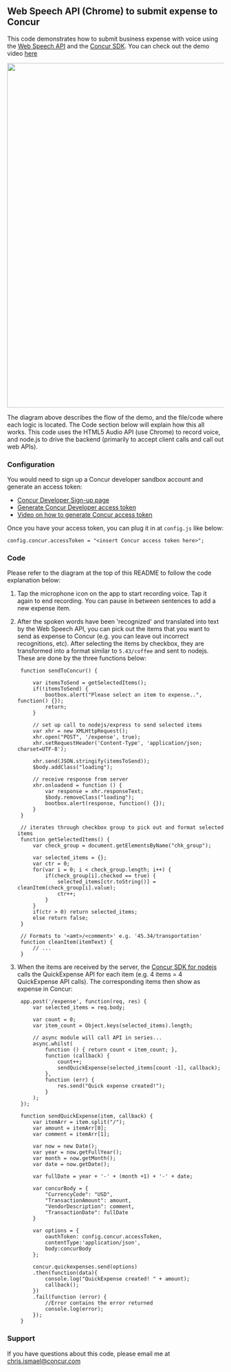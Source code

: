 ## Web Speech API (Chrome) to submit expense to Concur
This code demonstrates how to submit business expense with voice using the [Web Speech API](http://dvcs.w3.org/hg/speech-api/raw-file/tip/speechapi.html)  and the [Concur SDK](https://github.com/concur/concur-platform-sdk-js).  You can check out the demo video [here](https://www.youtube.com/watch?v=JqKmmPj6dRk)

<img src="https://jfqcza.bn1301.livefilestore.com/y2pL04qUEGxVy3xvmjgX8oGUfJxAaRQ3-onuryF7N7vxZehbsmE4_T9IEe7FqKlkEAnPBG6V4iT_FspUcKfaWGPXuPmbvtyo0S_XzRGh1z4eEdR_aX-5GbyqL34WYx8VoVQ/ConcurWebSpeechDiagram.PNG?psid=1" width="800px" />

The diagram above describes the flow of the demo, and the file/code where each logic is located.  The Code section below will explain how this all works. This code uses the HTML5 Audio API (use Chrome) to record voice, and node.js to drive the backend (primarily to accept client calls and call out web APIs). 

### Configuration
You would need to sign up a Concur developer sandbox account and generate an access token:

- [Concur Developer Sign-up page](https://developer.concur.com/register)
- [Generate Concur Developer access token](https://developer.concur.com/oauth-20/native-flow)
- [Video on how to generate Concur access token](https://www.youtube.com/watch?v=Cy2rPV_I03w)

Once you have your access token, you can plug it in at `config.js` like below:

    config.concur.accessToken = "<insert Concur access token here>";

### Code
Please refer to the diagram at the top of this README to follow the code explanation below:

1. Tap the microphone icon on the app to start recording voice. Tap it again to end recording.  You can pause in between sentences to add a new expense item.
2. After the spoken words have been 'recognized' and translated into text by the Web Speech API, you can pick out the items that you want to send as expense to Concur (e.g. you can leave out incorrect recognitions, etc).  After selecting the items by checkbox, they are transformed into a format similar to `5.43/coffee` and sent to nodejs.  These are done by the three functions below:
             
		function sendToConcur() {

			var itemsToSend = getSelectedItems();
			if(!itemsToSend) {
				bootbox.alert("Please select an item to expense..", function() {});
				return;
			}

			// set up call to nodejs/express to send selected items
			var xhr = new XMLHttpRequest();
			xhr.open("POST", '/expense', true);
			xhr.setRequestHeader('Content-Type', 'application/json; charset=UTF-8');

			xhr.send(JSON.stringify(itemsToSend));
			$body.addClass("loading");

			// receive response from server
			xhr.onloadend = function () {
				var response = xhr.responseText;
				$body.removeClass("loading");
				bootbox.alert(response, function() {});
			}
	  	}

		// iterates through checkbox group to pick out and format selected items
		function getSelectedItems() {
			var check_group = document.getElementsByName("chk_group");

			var selected_items = {};
			var ctr = 0;
			for(var i = 0; i < check_group.length; i++) {
				if(check_group[i].checked == true) {
					selected_items[ctr.toString()] = cleanItem(check_group[i].value);
					ctr++;
				}
			}
			if(ctr > 0) return selected_items;
			else return false;
		}

		// Formats to '<amt>/<comment>' e.g. '45.34/transportation'
		function cleanItem(itemText) {
			// ... 
		}
     
3. When the items are received by the server, the [Concur SDK for nodejs](http://github.com/concur) calls the QuickExpense API for each item (e.g. 4 items = 4 QuickExpense API calls).  The corresponding items then show as expense in Concur:

		app.post('/expense', function(req, res) {
			var selected_items = req.body;

			var count = 0;
			var item_count = Object.keys(selected_items).length;

			// async module will call API in series...
			async.whilst(
				function () { return count < item_count; },
				function (callback) {
					count++;
					sendQuickExpense(selected_items[count -1], callback);
				},
				function (err) {
					res.send("Quick expense created!");
				}
			);
		});

		function sendQuickExpense(item, callback) {
			var itemArr = item.split("/");
			var amount = itemArr[0];
			var comment = itemArr[1];

			var now = new Date();
			var year = now.getFullYear();
			var month = now.getMonth();
			var date = now.getDate();

			var fullDate = year + '-' + (month +1) + '-' + date;

			var concurBody = {
				"CurrencyCode": "USD",
				"TransactionAmount": amount,
				"VendorDescription": comment,
				"TransactionDate": fullDate
			}

			var options = {
				oauthToken: config.concur.accessToken,
				contentType:'application/json',
				body:concurBody
			};

			concur.quickexpenses.send(options)
			.then(function(data){
				console.log("QuickExpense created! " + amount);
				callback();
			})
			.fail(function (error) {
				//Error contains the error returned
				console.log(error);
			});
		}

### Support
If you have questions about this code, please email me at chris.ismael@concur.com 